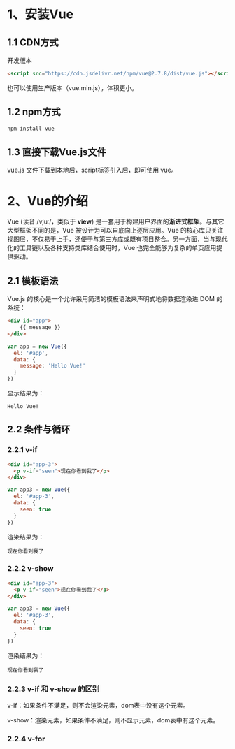 # 1、安装Vue

## 1.1 CDN方式

开发版本

```html
<script src="https://cdn.jsdelivr.net/npm/vue@2.7.8/dist/vue.js"></script>
```

也可以使用生产版本（vue.min.js），体积更小。

## 1.2 npm方式

```powershell
npm install vue
```

## 1.3 直接下载Vue.js文件

vue.js 文件下载到本地后，script标签引入后，即可使用 vue。

# 2、Vue的介绍

Vue (读音 /vjuː/，类似于 **view**) 是一套用于构建用户界面的**渐进式框架**。与其它大型框架不同的是，Vue 被设计为可以自底向上逐层应用。Vue 的核心库只关注视图层，不仅易于上手，还便于与第三方库或既有项目整合。另一方面，当与现代化的工具链以及各种支持类库结合使用时，Vue 也完全能够为复杂的单页应用提供驱动。

## 2.1 模板语法

Vue.js 的核心是一个允许采用简洁的模板语法来声明式地将数据渲染进 DOM 的系统：

```html
<div id="app">  
    {{ message }}  
</div>
```

```js
var app = new Vue({
  el: '#app',
  data: {
    message: 'Hello Vue!'
  }
})
```

显示结果为：

```
Hello Vue!
```

## 2.2 条件与循环

### 2.2.1 v-if

```html
<div id="app-3">
  <p v-if="seen">现在你看到我了</p>
</div>
```

```js
var app3 = new Vue({
  el: '#app-3',
  data: {
    seen: true
  }
})
```

渲染结果为：

```
现在你看到我了
```

### 2.2.2 v-show

```html
<div id="app-3">
  <p v-if="seen">现在你看到我了</p>
</div>
```

```js
var app3 = new Vue({
  el: '#app-3',
  data: {
    seen: true
  }
})
```

渲染结果为：

```
现在你看到我了
```

### 2.2.3 v-if 和 v-show 的区别

v-if：如果条件不满足，则不会渲染元素，dom表中没有这个元素。

v-show：渲染元素，如果条件不满足，则不显示元素，dom表中有这个元素。

### 2.2.4 v-for


